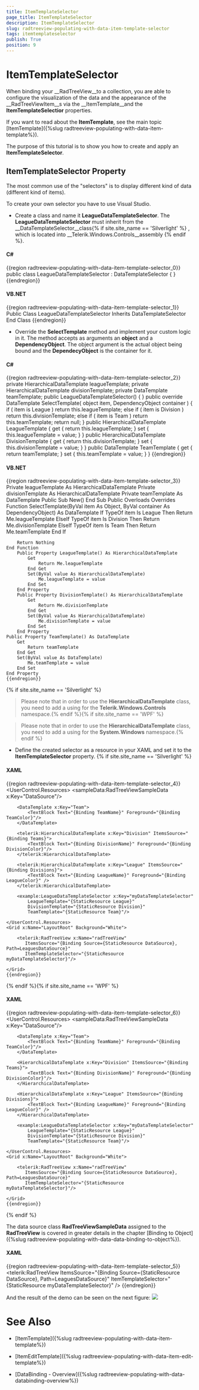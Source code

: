 ```yaml
---
title: ItemTemplateSelector
page_title: ItemTemplateSelector
description: ItemTemplateSelector
slug: radtreeview-populating-with-data-item-template-selector
tags: itemtemplateselector
publish: True
position: 9
---
```


# ItemTemplateSelector



When binding your __RadTreeView__to a collection, you are able to configure the visualization of the data and the appearance of the __RadTreeViewItem__s via the __ItemTemplate__and the __ItemTemplateSelectior__ properties.
	  

If you want to read about the __ItemTemplate__, see the main topic [ItemTemplate]({%slug radtreeview-populating-with-data-item-template%}).
	  

The purpose of this tutorial is to show you how to create and apply an __ItemTemplateSelector__.
	  

## ItemTemplateSelector Property 

The most common use of the "selectors" is to display different kind of data (different kind of items). 

To create your own selector you have to use Visual Studio.

* Create a class and name it __LeagueDataTemplateSelector__. The __LeagueDataTemplateSelector__ must inherit from the __DataTemplateSelector__class{% if site.site_name == 'Silverlight' %}
				, which is located into __Telerik.Windows.Controls__assembly
			  {% endif %}.
			

#### __C#__

{{region radtreeview-populating-with-data-item-template-selector_0}}
	public class LeagueDataTemplateSelector : DataTemplateSelector
	{
	}
	{{endregion}}



#### __VB.NET__

{{region radtreeview-populating-with-data-item-template-selector_1}}
	Public Class LeagueDataTemplateSelector
	    Inherits DataTemplateSelector
	End Class
	{{endregion}}



* Override the __SelectTemplate__ method and implement your custom logic in it. The method accepts as arguments an __object__ and a __DependencyObject__. The object argument is the actual object being bound and the __DependecyObject__ is the container for it.
			

#### __C#__

{{region radtreeview-populating-with-data-item-template-selector_2}}
	private HierarchicalDataTemplate leagueTemplate;
	private HierarchicalDataTemplate divisionTemplate;
	private DataTemplate teamTemplate;
	public LeagueDataTemplateSelector()
	{
	}
	public override DataTemplate SelectTemplate( object item, DependencyObject container )
	{
	    if ( item is League )
	        return this.leagueTemplate;
	    else if ( item is Division )
	        return this.divisionTemplate;
	    else if ( item is Team )
	        return this.teamTemplate;
	    return null;
	}
	public HierarchicalDataTemplate LeagueTemplate
	{
	    get
	    {
	        return this.leagueTemplate;
	    }
	    set
	    {
	        this.leagueTemplate = value;
	    }
	}
	public HierarchicalDataTemplate DivisionTemplate
	{
	    get
	    {
	        return this.divisionTemplate;
	    }
	    set
	    {
	        this.divisionTemplate = value;
	    }
	}
	public DataTemplate TeamTemplate
	{
	    get
	    {
	        return teamTemplate;
	    }
	    set
	    {
	        this.teamTemplate = value;
	    }
	}
	{{endregion}}



#### __VB.NET__

{{region radtreeview-populating-with-data-item-template-selector_3}}
		Private leagueTemplate As HierarchicalDataTemplate
		Private divisionTemplate As HierarchicalDataTemplate
	Private teamTemplate As DataTemplate
	Public Sub New()
	End Sub
	Public Overloads Overrides Function SelectTemplate(ByVal item As Object, ByVal container As DependencyObject) As DataTemplate
	    If TypeOf item Is League Then
	        Return Me.leagueTemplate
	    ElseIf TypeOf item Is Division Then
	        Return Me.divisionTemplate
	    ElseIf TypeOf item Is Team Then
	        Return Me.teamTemplate
			End If
	
	    Return Nothing
	End Function
		Public Property LeagueTemplate() As HierarchicalDataTemplate
			Get
				Return Me.leagueTemplate
			End Get
			Set(ByVal value As HierarchicalDataTemplate)
				Me.leagueTemplate = value
			End Set
		End Property
		Public Property DivisionTemplate() As HierarchicalDataTemplate
			Get
				Return Me.divisionTemplate
			End Get
			Set(ByVal value As HierarchicalDataTemplate)
				Me.divisionTemplate = value
			End Set
		End Property
	Public Property TeamTemplate() As DataTemplate
	    Get
	        Return teamTemplate
	    End Get
	    Set(ByVal value As DataTemplate)
	        Me.teamTemplate = value
	    End Set
	End Property
	{{endregion}}

{% if site.site_name == 'Silverlight' %}

>Please note that in order to use the __HierarchicalDataTemplate__ class, you need to add a using for the __Telerik.Windows.Controls__ namespace.{% endif %}{% if site.site_name == 'WPF' %}

>Please note that in order to use the __HierarchicalDataTemplate__ class, you need to add a using for the __System.Windows__ namespace.{% endif %}

* Define the created selector as a resource in your XAML and set it to the __ItemTemplateSelector__ property.
			{% if site.site_name == 'Silverlight' %}

#### __XAML__

{{region radtreeview-populating-with-data-item-template-selector_4}}
	<UserControl.Resources>
	    <sampleData:RadTreeViewSampleData x:Key="DataSource"/>
	
	    <DataTemplate x:Key="Team">
	        <TextBlock Text="{Binding TeamName}" Foreground="{Binding TeamColor}"/>
	    </DataTemplate>
	
	    <telerik:HierarchicalDataTemplate x:Key="Division" ItemsSource="{Binding Teams}">
	        <TextBlock Text="{Binding DivisionName}" Foreground="{Binding DivisionColor}"/>
	    </telerik:HierarchicalDataTemplate>
	
	    <telerik:HierarchicalDataTemplate x:Key="League" ItemsSource="{Binding Divisions}">
	        <TextBlock Text="{Binding LeagueName}" Foreground="{Binding LeagueColor}" />
	    </telerik:HierarchicalDataTemplate>
	
	    <example:LeagueDataTemplateSelector x:Key="myDataTemplateSelector"
	        LeagueTemplate="{StaticResource League}"
	        DivisionTemplate="{StaticResource Division}"
	        TeamTemplate="{StaticResource Team}"/>
	
	</UserControl.Resources>
	<Grid x:Name="LayoutRoot" Background="White">
	
	    <telerik:RadTreeView x:Name="radTreeView"
	       ItemsSource="{Binding Source={StaticResource DataSource}, Path=LeaguesDataSource}"
	       ItemTemplateSelector="{StaticResource myDataTemplateSelector}"/>
	
	</Grid>
	{{endregion}}

{% endif %}{% if site.site_name == 'WPF' %}

#### __XAML__

{{region radtreeview-populating-with-data-item-template-selector_6}}
	<UserControl.Resources>
	    <sampleData:RadTreeViewSampleData x:Key="DataSource"/>
	
	    <DataTemplate x:Key="Team">
	        <TextBlock Text="{Binding TeamName}" Foreground="{Binding TeamColor}"/>
	    </DataTemplate>
	
	    <HierarchicalDataTemplate x:Key="Division" ItemsSource="{Binding Teams}">
	        <TextBlock Text="{Binding DivisionName}" Foreground="{Binding DivisionColor}"/>
	    </HierarchicalDataTemplate>
	
	    <HierarchicalDataTemplate x:Key="League" ItemsSource="{Binding Divisions}">
	        <TextBlock Text="{Binding LeagueName}" Foreground="{Binding LeagueColor}" />
	    </HierarchicalDataTemplate>
	
	    <example:LeagueDataTemplateSelector x:Key="myDataTemplateSelector"
	        LeagueTemplate="{StaticResource League}"
	        DivisionTemplate="{StaticResource Division}"
	        TeamTemplate="{StaticResource Team}"/>
	
	</UserControl.Resources>
	<Grid x:Name="LayoutRoot" Background="White">
	
	    <telerik:RadTreeView x:Name="radTreeView"
	       ItemsSource="{Binding Source={StaticResource DataSource}, Path=LeaguesDataSource}"
	       ItemTemplateSelector="{StaticResource myDataTemplateSelector}"/>
	
	</Grid>
	{{endregion}}

{% endif %}

The data source class __RadTreeViewSampleData__ assigned to the __RadTreeView__ is covered in greater details in the chapter [Binding to Object]({%slug radtreeview-populating-with-data-data-binding-to-object%}).
		

#### __XAML__

{{region radtreeview-populating-with-data-item-template-selector_5}}
	<telerik:RadTreeView
	   ItemsSource="{Binding Source={StaticResource DataSource}, Path=LeaguesDataSource}"
	   ItemTemplateSelector="{StaticResource myDataTemplateSelector}" />
	{{endregion}}



And the result of the demo can be seen on the next figure: ![](images/RadTreeView_TemplatingItemTemplateSelector_001.PNG)

# See Also

 * [ItemTemplate]({%slug radtreeview-populating-with-data-item-template%})

 * [ItemEditTemplate]({%slug radtreeview-populating-with-data-item-edit-template%})

 * [DataBinding - Overview]({%slug radtreeview-populating-with-data-databinding-overview%})
